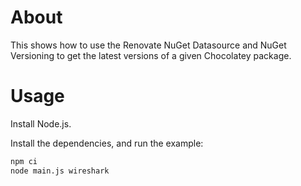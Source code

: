 # About

This shows how to use the Renovate NuGet Datasource and NuGet Versioning to get the latest versions of a given Chocolatey package.

# Usage

Install Node.js.

Install the dependencies, and run the example:

```bash
npm ci
node main.js wireshark
```
